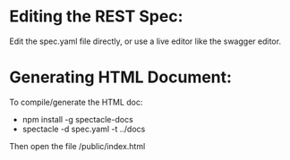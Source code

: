 
# Editing the REST Spec:
Edit the spec.yaml file directly, or use a live editor like the swagger editor. 

# Generating HTML Document:
To compile/generate the HTML doc:
  - npm install -g spectacle-docs
  - spectacle -d spec.yaml -t ../docs

Then open the file /public/index.html

